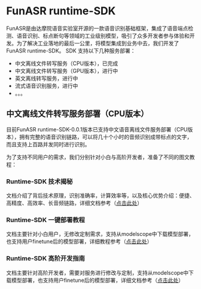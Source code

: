 # FunASR runtime-SDK

FunASR是由达摩院语音实验室开源的一款语音识别基础框架，集成了语音端点检测、语音识别、标点断句等领域的工业级别模型，吸引了众多开发者参与体验和开发。为了解决工业落地的最后一公里，将模型集成到业务中去，我们开发了FunASR runtime-SDK。
SDK 支持以下几种服务部署：

- 中文离线文件转写服务（CPU版本），已完成
- 中文离线文件转写服务（GPU版本），进行中
- 英文离线转写服务，进行中
- 流式语音识别服务，进行中
- 。。。


## 中文离线文件转写服务部署（CPU版本）

目前FunASR runtime-SDK-0.0.1版本已支持中文语音离线文件服务部署（CPU版本），拥有完整的语音识别链路，可以将几十个小时的音频识别成带标点的文字，而且支持上百路并发同时进行识别。

为了支持不同用户的需求，我们分别针对小白与高阶开发者，准备了不同的图文教程：

### Runtime-SDK 技术揭秘


文档介绍了背后技术原理，识别准确率，计算效率等，以及核心优势介绍：便捷、高精度、高效率、长音频链路，详细文档参考（[点击此处]()）

### Runtime-SDK 一键部署教程

文档主要针对小白用户，无修改定制需求，支持从modelscope中下载模型部署，也支持用户finetune后的模型部署，详细教程参考（[点击此处](./SDK_tutorial.md)）

### Runtime-SDK 高阶开发指南

文档主要针对高阶开发者，需要对服务进行修改与定制，支持从modelscope中下载模型部署，也支持用户finetune后的模型部署，详细文档参考（[点击此处]()）
